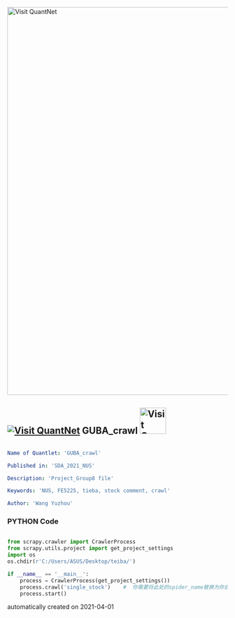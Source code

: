 [<img src="https://github.com/QuantLet/Styleguide-and-FAQ/blob/master/pictures/banner.png" width="888" alt="Visit QuantNet">](http://quantlet.de/)

## [<img src="https://github.com/QuantLet/Styleguide-and-FAQ/blob/master/pictures/qloqo.png" alt="Visit QuantNet">](http://quantlet.de/) **GUBA_crawl** [<img src="https://github.com/QuantLet/Styleguide-and-FAQ/blob/master/pictures/QN2.png" width="60" alt="Visit QuantNet 2.0">](http://quantlet.de/)

```yaml

Name of Quantlet: 'GUBA_crawl'

Published in: 'SDA_2021_NUS'

Description: 'Project_Group8 file'

Keywords: 'NUS, FE5225, tieba, stock comment, crawl'

Author: 'Wang Yuzhou'

```

### PYTHON Code
```python

from scrapy.crawler import CrawlerProcess
from scrapy.utils.project import get_project_settings
import os
os.chdir(r'C:/Users/ASUS/Desktop/teiba/')

if __name__ == '__main__':
    process = CrawlerProcess(get_project_settings())
    process.crawl('single_stock')    #  你需要将此处的spider_name替换为你自己的爬虫名称
    process.start()
```

automatically created on 2021-04-01